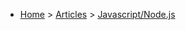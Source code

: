 * [Home](https://oren.github.io) > [Articles](https://oren.github.io/articles) > [Javascript/Node.js](https://oren.github.io/articles/javascript-node)

